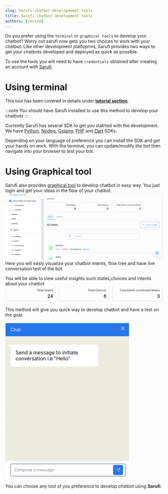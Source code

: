 ```yaml
---
slug: Sarufi-chatbot-developmemnt-tools
title: Sarufi chatbot development tools
authors: [jovine]
---
```


Do you prefer using the `terminal` or `graphical tools` to develop your chatbot? Worry out sarufi now gets you two choices to work with your chatbot. 
Like other development platfoprms, Sarufi provides two ways to get your chatbots developed and deployed as quick as possible.

To use the tools you will need to have `credentials` obtained after creating an account with [Sarufi](https://sarufi.io/).

# Using terminal
This tool has been covered in details under [**tutorial section**](https://sarufi.io/docs/intro).

:::note
You should have Sarufi installed to use this method to develop your chatbots
:::

Currently Sarufi has several SDK to get you statrted with the development. We have [Python](https://github.com/sarufi-io/sarufi-python-sdk), [Nodejs](https://github.com/sarufi-io/sarufi-js), [Golang](https://github.com/sarufi-io/sarufi-golang-sdk), [PHP](https://github.com/sarufi-io/sarufi-php) and [Dart](https://github.com/sarufi-io/sarufi-dart-sdk) SDKs.

Depending on your language of preference you can install the SDK and get your hands on work.
WIth the terminal, you can update/modify the bot then navigate into your browser to test your bot.

# Using Graphical tool

Sarufi also provides [graphical tool](https://sarufi.flexcodelabs.com) to develop chatbot in easy way. You just login and get your ideas in the flow of your chatbot.
![Sarufi graphical tool view](./sarufi-graphical-tool-view.png)
Here you will easly visualize your chatbot intents, flow tree and have live conversation test of the bot.

You will be able to view useful insights such states,choices and intents about your chatbot
![Useful insights view](./insights-on-chatbot.png)

This method will give you quick way to develop chatbot and have a test on the goal. 

![live chatbot conversation section](./chat-section.png)

You can choose any tool of you preference to develop chatbot using **Sarufi**.
